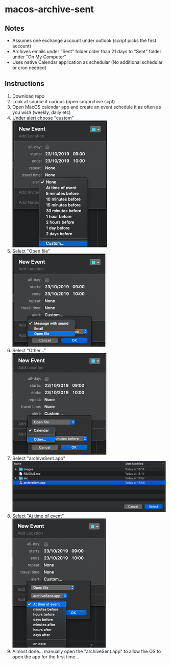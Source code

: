 # macos-archive-sent

## Notes

- Assumes one exchange account under outlook (script picks the first account)
- Archives emails under "Sent" folder older than 21 days to "Sent" folder under "On My Computer"
- Uses native Calendar application as schedular (No additional schedular or cron needed)

## Instructions

1. Download repo
2. Look at source if curious (open src/archive.scpt)
3. Open MacOS calendar app and create an event schedule it as often as you wish (weekly, daily etc)
4. Under alert choose "custom"  
   ![Choose custom](images/01-custom.png)
5. Select "Open file"  
   ![Choose custom](images/02-openfile.png)
6. Select "Other..."  
   ![Choose custom](images/03-other.png)
7. Select "archiveSent.app"  
   ![Choose custom](images/04-archivesent.png)
8. Select "At time of event"  
   ![Choose custom](images/05-attimeofevent.png)
9. Almost done... manually open the "archiveSent.app" to allow the OS to open the app for the first time...
